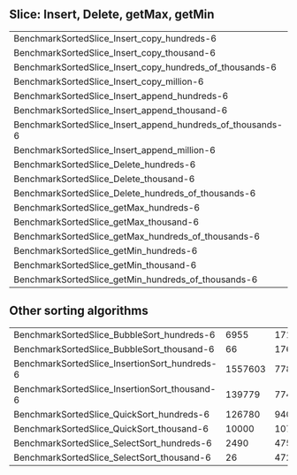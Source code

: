 ## Slice: Insert, Delete, getMax, getMin

|                                                            |         |         |       |          |      |   |           |
|------------------------------------------------------------|---------|---------|-------|----------|------|---|-----------|
| BenchmarkSortedSlice_Insert_copy_hundreds-6                | 613929  | 1842    | ns/op | 16384    | B/op | 1 | allocs/op |
| BenchmarkSortedSlice_Insert_copy_thousand-6                | 124434  | 9351    | ns/op | 106496   | B/op | 1 | allocs/op |
| BenchmarkSortedSlice_Insert_copy_hundreds_of_thousands-6   | 774     | 1429923 | ns/op | 10002436 | B/op | 1 | allocs/op |
| BenchmarkSortedSlice_Insert_copy_million-6                 | 980     | 1178440 | ns/op | 10002432 | B/op | 1 | allocs/op |
| BenchmarkSortedSlice_Insert_append_hundreds-6              | 356404  | 2839    | ns/op | 24576    | B/op | 2 | allocs/op |
| BenchmarkSortedSlice_Insert_append_thousand-6              | 66414   | 16903   | ns/op | 188416   | B/op | 2 | allocs/op |
| BenchmarkSortedSlice_Insert_append_hundreds_of_thousands-6 | 716     | 1450990 | ns/op | 18006021 | B/op | 2 | allocs/op |
| BenchmarkSortedSlice_Insert_append_million-6               | 912     | 1179616 | ns/op | 10002432 | B/op | 1 | allocs/op |
| BenchmarkSortedSlice_Delete_hundreds-6                     | 4243228 | 273.5   | ns/op | 0        | B/op | 0 | allocs/op |
| BenchmarkSortedSlice_Delete_thousand-6                     | 461283  | 2597    | ns/op | 0        | B/op | 0 | allocs/op |
| BenchmarkSortedSlice_Delete_hundreds_of_thousands-6        | 2691    | 446737  | ns/op | 0        | B/op | 0 | allocs/op |
| BenchmarkSortedSlice_getMax_hundreds-6                     | 2346525 | 510.4   | ns/op | 0        | B/op | 0 | allocs/op |
| BenchmarkSortedSlice_getMax_thousand-6                     | 230547  | 5151    | ns/op | 0        | B/op | 0 | allocs/op |
| BenchmarkSortedSlice_getMax_hundreds_of_thousands-6        | 1898    | 623008  | ns/op | 0        | B/op | 0 | allocs/op |
| BenchmarkSortedSlice_getMin_hundreds-6                     | 2336359 | 513.3   | ns/op | 0        | B/op | 0 | allocs/op |
| BenchmarkSortedSlice_getMin_thousand-6                     | 227737  | 5195    | ns/op | 0        | B/op | 0 | allocs/op |
| BenchmarkSortedSlice_getMin_hundreds_of_thousands-6        | 1929    | 621652  | ns/op | 0        | B/op | 0 | allocs/op |

## Other sorting algorithms

|                                               |         |          |       |   |      |   |           |
|-----------------------------------------------|---------|----------|-------|---|------|---|-----------|
| BenchmarkSortedSlice_BubbleSort_hundreds-6    | 6955    | 171225   | ns/op | 0 | B/op | 0 | allocs/op |
| BenchmarkSortedSlice_BubbleSort_thousand-6    | 66      | 17629371 | ns/op | 0 | B/op | 0 | allocs/op |
| BenchmarkSortedSlice_InsertionSort_hundreds-6 | 1557603 | 778.6    | ns/op | 0 | B/op | 0 | allocs/op |
| BenchmarkSortedSlice_InsertionSort_thousand-6 | 139779  | 7744     | ns/op | 0 | B/op | 0 | allocs/op |
| BenchmarkSortedSlice_QuickSort_hundreds-6     | 126780  | 9400     | ns/op | 0 | B/op | 0 | allocs/op |
| BenchmarkSortedSlice_QuickSort_thousand-6     | 10000   | 107671   | ns/op | 0 | B/op | 0 | allocs/op |
| BenchmarkSortedSlice_SelectSort_hundreds-6    | 2490    | 475788   | ns/op | 0 | B/op | 0 | allocs/op |
| BenchmarkSortedSlice_SelectSort_thousand-6    | 26      | 47267859 | ns/op | 0 | B/op | 0 | allocs/op |

